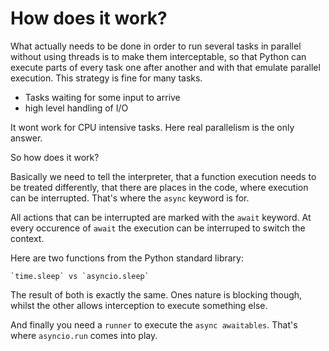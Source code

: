 # How does it work?

What actually needs to be done in order to run several tasks in parallel without using threads is to make them interceptable, so that Python can execute parts of every task one after another and with that emulate parallel execution. This strategy is fine for many tasks.

- Tasks waiting for some input to arrive
- high level handling of I/O

It wont work for CPU intensive tasks. Here real parallelism is the only answer.

So how does it work? 

Basically we need to tell the interpreter, that a function execution needs to be treated differently, that there are places in the code, where execution can be interrupted. That's where the `async` keyword is for.

All actions that can be interrupted are marked with the `await` keyword. At every occurence of `await` the execution can be interruped to switch the context.

Here are two functions from the Python standard library:
    
    `time.sleep` vs `asyncio.sleep`

The result of both is exactly the same. Ones nature is blocking though, whilst the other allows interception to execute something else.

And finally you need a `runner` to execute the `async awaitables`. That's where `asyncio.run` comes into play.


